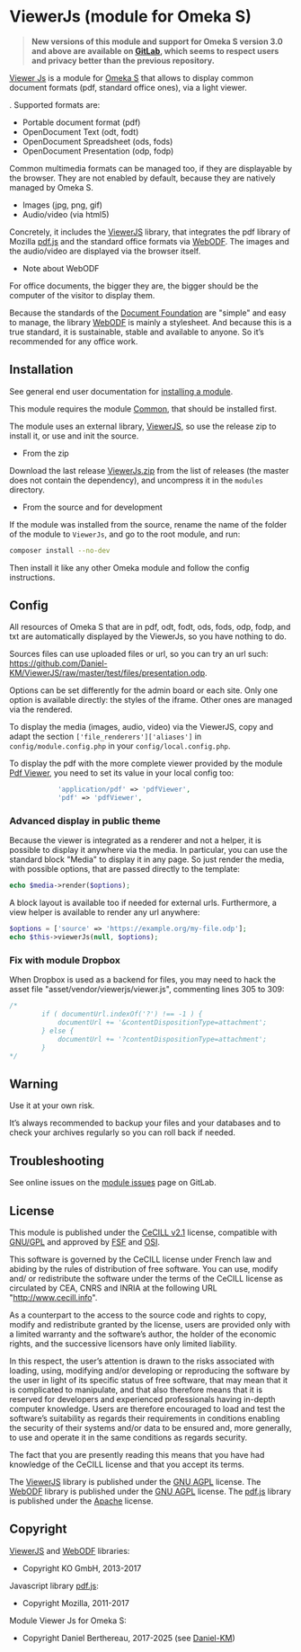 ViewerJs (module for Omeka S)
=============================

> __New versions of this module and support for Omeka S version 3.0 and above
> are available on [GitLab], which seems to respect users and privacy better
> than the previous repository.__

[Viewer Js] is a module for [Omeka S] that allows to display common document
formats (pdf, standard office ones), via a light viewer.

. Supported formats are:

- Portable document format (pdf)
- OpenDocument Text (odt, fodt)
- OpenDocument Spreadsheet (ods, fods)
- OpenDocument Presentation (odp, fodp)

Common multimedia formats can be managed too, if they are displayable by the
browser. They are not enabled by default, because they are natively managed by
Omeka S.

- Images (jpg, png, gif)
- Audio/video (via html5)

Concretely, it includes the [ViewerJS] library, that integrates the pdf library
of Mozilla [pdf.js] and the standard office formats via [WebODF]. The images and
the audio/video are displayed via the browser itself.

* Note about WebODF

For office documents, the bigger they are, the bigger should be the computer of
the visitor to display them.

Because the standards of the [Document Foundation] are "simple" and easy to
manage, the library [WebODF] is mainly a stylesheet. And because this is a true
standard, it is sustainable, stable and available to anyone. So it’s recommended
for any office work.


Installation
------------

See general end user documentation for [installing a module].

This module requires the module [Common], that should be installed first.

The module uses an external library, [ViewerJS], so use the release zip to
install it, or use and init the source.

* From the zip

Download the last release [ViewerJs.zip] from the list of releases (the master
does not contain the dependency), and uncompress it in the `modules` directory.

* From the source and for development

If the module was installed from the source, rename the name of the folder of
the module to `ViewerJs`, and go to the root module, and run:

```sh
composer install --no-dev
```

Then install it like any other Omeka module and follow the config instructions.


Config
------

All resources of Omeka S that are in pdf, odt, fodt, ods, fods, odp, fodp, and
txt are automatically displayed by the ViewerJs, so you have nothing to do.

Sources files can use uploaded files or url, so you can try an url such: https://github.com/Daniel-KM/ViewerJS/raw/master/test/files/presentation.odp.

Options can be set differently for the admin board or each site. Only one option
is available directly: the styles of the iframe. Other ones are managed via the
rendered.

To display the media (images, audio, video) via the ViewerJS, copy and adapt the
section `['file_renderers']['aliases']` in `config/module.config.php` in your
`config/local.config.php`.

To display the pdf with the more complete viewer provided by the module [Pdf Viewer],
you need to set its value in your local config too:

```php
            'application/pdf' => 'pdfViewer',
            'pdf' => 'pdfViewer',
```


### Advanced display in public theme

Because the viewer is integrated as a renderer and not a helper, it is possible
to display it anywhere via the media. In particular, you can use the standard
block "Media" to display it in any page. So just render the media, with possible
options, that are passed directly to the template:

```php
echo $media->render($options);
```

A block layout is available too if needed for external urls. Furthermore, a view
helper is available to render any url anywhere:

```php
$options = ['source' => 'https://example.org/my-file.odp'];
echo $this->viewerJs(null, $options);
```

### Fix with module Dropbox

When Dropbox is used as a backend for files, you may need to hack the asset file
"asset/vendor/viewerjs/viewer.js", commenting lines 305 to 309:

```js
/*
        if ( documentUrl.indexOf('?') !== -1 ) {
            documentUrl += '&contentDispositionType=attachment';
        } else {
            documentUrl += '?contentDispositionType=attachment';
        }
*/
```


Warning
-------

Use it at your own risk.

It’s always recommended to backup your files and your databases and to check
your archives regularly so you can roll back if needed.


Troubleshooting
---------------

See online issues on the [module issues] page on GitLab.


License
-------

This module is published under the [CeCILL v2.1] license, compatible with
[GNU/GPL] and approved by [FSF] and [OSI].

This software is governed by the CeCILL license under French law and abiding by
the rules of distribution of free software. You can use, modify and/ or
redistribute the software under the terms of the CeCILL license as circulated by
CEA, CNRS and INRIA at the following URL "http://www.cecill.info".

As a counterpart to the access to the source code and rights to copy, modify and
redistribute granted by the license, users are provided only with a limited
warranty and the software’s author, the holder of the economic rights, and the
successive licensors have only limited liability.

In this respect, the user’s attention is drawn to the risks associated with
loading, using, modifying and/or developing or reproducing the software by the
user in light of its specific status of free software, that may mean that it is
complicated to manipulate, and that also therefore means that it is reserved for
developers and experienced professionals having in-depth computer knowledge.
Users are therefore encouraged to load and test the software’s suitability as
regards their requirements in conditions enabling the security of their systems
and/or data to be ensured and, more generally, to use and operate it in the same
conditions as regards security.

The fact that you are presently reading this means that you have had knowledge
of the CeCILL license and that you accept its terms.

The [ViewerJS] library is published under the [GNU AGPL] license.
The [WebODF] library is published under the [GNU AGPL] license.
The [pdf.js] library is published under the [Apache] license.


Copyright
---------

[ViewerJS] and [WebODF] libraries:

* Copyright KO GmbH, 2013-2017

Javascript library [pdf.js]:

* Copyright Mozilla, 2011-2017

Module Viewer Js for Omeka S:

* Copyright Daniel Berthereau, 2017-2025 (see [Daniel-KM])


[Viewer Js]: https://gitlab.com/Daniel-KM/Omeka-S-module-ViewerJs
[Omeka S]: https://omeka.org/s
[ViewerJS]: https://viewerjs.org
[installing a module]: https://omeka.org/s/docs/user-manual/modules/
[Common]: https://gitlab.com/Daniel-KM/Omeka-S-module-Common
[ViewerJs.zip]: https://gitlab.com/Daniel-KM/Omeka-S-module-ViewerJs/-/releases
[pdf.js]: https://mozilla.github.io/pdf.js
[WebODF]: https://github.com/kogmbh/WebODF
[Document Foundation]: https://www.documentfoundation.org
[Pdf Viewer]: https://gitlab.com/Daniel-KM/Omeka-S-module-PdfViewer
[module issues]: https://gitlab.com/Daniel-KM/Omeka-S-module-ViewerJs/-/issues
[CeCILL v2.1]: https://www.cecill.info/licences/Licence_CeCILL_V2.1-en.html
[GNU/GPL]: https://www.gnu.org/licenses/gpl-3.0.html
[FSF]: https://www.fsf.org
[OSI]: http://opensource.org
[Apache]: https://github.com/mozilla/pdf.js/blob/master/LICENSE
[GNU AGPL]: https://www.gnu.org/licenses/agpl-3.0.html
[GitLab]: https://gitlab.com/Daniel-KM
[Daniel-KM]: https://gitlab.com/Daniel-KM "Daniel Berthereau"
